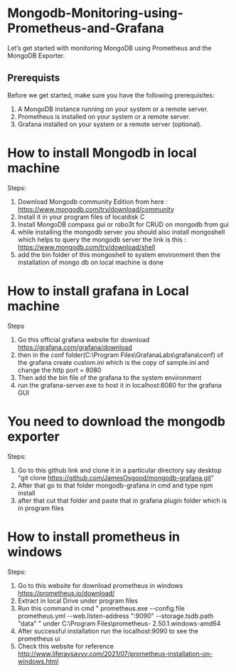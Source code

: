 # Mongodb-Monitoring-using-Prometheus-and-Grafana
Let’s get started with monitoring MongoDB using Prometheus and the MongoDB Exporter.

## Prerequists
Before we get started, make sure you have the following prerequisites:

  1. A MongoDB instance running on your system or a remote server.
  2. Prometheus is installed on your system or a remote server.<No need>
  3. Grafana installed on your system or a remote server (optional).

# How to install Mongodb in local machine
Steps:
1. Download Mongodb community Edition from here : https://www.mongodb.com/try/download/community
2. Install it in your program files of localdisk C
3. Install MongoDB compass gui or robo3t for CRUD on mongodb from gui
4. while installing the mongodb server you should also install mongoshell which helps to query the mongodb server the link is this : https://www.mongodb.com/try/download/shell
5. add the bin folder of this mongoshell to system environment then the installation of mongo db on local machine is done


# How to install grafana in Local machine
Steps
1. Go this official grafana website for download https://grafana.com/grafana/download
2. then in the conf folder(C:\Program Files\GrafanaLabs\grafana\conf) of the grafana create custom.ini which is the copy of sample.ini and change the http port = 8080
3. Then add the bin file of the grafana to the system environment
4. run the grafana-server.exe to host it in localhost:8080 for the grafana GUI


# You need to download the mongodb exporter
Steps:
1. Go to this github link and clone it in a particular directory say desktop "git clone https://github.com/JamesOsgood/mongodb-grafana.git"
2. After that go to that folder mongodb-grafana in cmd and type npm install
3. after that cut that folder and paste that in grafana plugin folder which is in program files
   


# How to install prometheus in windows <ignore this>
Steps:
1. Go to this website for download prometheus in windows https://prometheus.io/download/
2. Extract in local Drive under program files
3. Run this command in cmd " prometheus.exe --config.file prometheus.yml --web.listen-address ":9090" --storage.tsdb.path "data" " under   C:\Program Files\prometheus-     2.50.1.windows-amd64
4. After successful installation run the localhost:9090 to see the prometheus ui
5. Check this website for reference http://www.liferaysavvy.com/2021/07/prometheus-installation-on-windows.html
